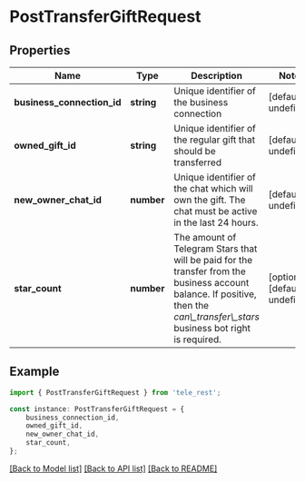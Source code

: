 # PostTransferGiftRequest


## Properties

Name | Type | Description | Notes
------------ | ------------- | ------------- | -------------
**business_connection_id** | **string** | Unique identifier of the business connection | [default to undefined]
**owned_gift_id** | **string** | Unique identifier of the regular gift that should be transferred | [default to undefined]
**new_owner_chat_id** | **number** | Unique identifier of the chat which will own the gift. The chat must be active in the last 24 hours. | [default to undefined]
**star_count** | **number** | The amount of Telegram Stars that will be paid for the transfer from the business account balance. If positive, then the *can\\_transfer\\_stars* business bot right is required. | [optional] [default to undefined]

## Example

```typescript
import { PostTransferGiftRequest } from 'tele_rest';

const instance: PostTransferGiftRequest = {
    business_connection_id,
    owned_gift_id,
    new_owner_chat_id,
    star_count,
};
```

[[Back to Model list]](../README.md#documentation-for-models) [[Back to API list]](../README.md#documentation-for-api-endpoints) [[Back to README]](../README.md)
